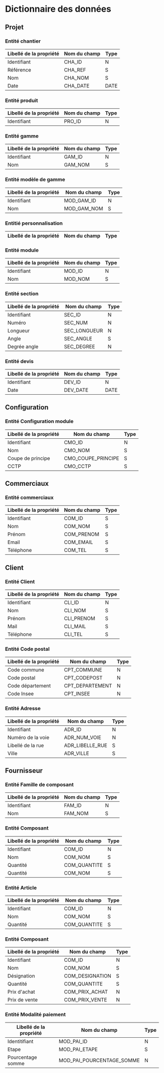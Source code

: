 # Dictionnaire des données

## Projet

### Entité chantier

| Libellé de la propriété | Nom du champ | Type |
| ----------------------- | ------------ | ---- |
| Identifiant             | CHA_ID       | N    |
| Référence               | CHA_REF      | S    |
| Nom                     | CHA_NOM      | S    |
| Date                    | CHA_DATE     | DATE |

### Entité produit

| Libellé de la propriété | Nom du champ | Type |
| ----------------------- | ------------ | ---- |
| Identifiant             | PRO_ID       | N    |

### Entité gamme

| Libellé de la propriété | Nom du champ | Type |
| ----------------------- | ------------ | ---- |
| Identifiant             | GAM_ID       | N    |
| Nom                     | GAM_NOM      | S    |

### Entité modèle de gamme

| Libellé de la propriété | Nom du champ | Type |
| ----------------------- | ------------ | ---- |
| Identifiant             | MOD_GAM_ID   | N    |
| Nom                     | MOD_GAM_NOM  | S    |

### Entitié personnalisation

| Libellé de la propriété | Nom du champ | Type |
| ----------------------- | ------------ | ---- |


### Entité module

| Libellé de la propriété | Nom du champ | Type |
| ----------------------- | ------------ | ---- |
| Identifiant             | MOD_ID       | N    |
| Nom                     | MOD_NOM      | S    |

### Entité section

| Libellé de la propriété | Nom du champ | Type |
| ----------------------- | ------------ | ---- |
| Identifiant             | SEC_ID       | N    |
| Numéro                  | SEC_NUM      | N    |
| Longueur                | SEC_LONGUEUR | N    |
| Angle                   | SEC_ANGLE    | S    |
| Degrée angle            | SEC_DEGREE   | N    |

### Entité devis

| Libellé de la propriété | Nom du champ | Type |
| ----------------------- | ------------ | ---- |
| Identifiant             | DEV_ID       | N    |
| Date                    | DEV_DATE     | DATE |

## Configuration

### Entité Configuration module

| Libellé de la propriété | Nom du champ       | Type |
| ----------------------- | ------------------ | ---- |
| Identifiant             | CMO_ID             | N    |
| Nom                     | CMO_NOM            | S    |
| Coupe de principe       | CMO_COUPE_PRINCIPE | S    |
| CCTP                    | CMO_CCTP           | S    |

## Commerciaux

### Entité commerciaux

| Libellé de la propriété | Nom du champ | Type |
| ----------------------- | ------------ | ---- |
| Identifiant             | COM_ID       | S    |
| Nom                     | COM_NOM      | S    |
| Prénom                  | COM_PRENOM   | S    |
| Email                   | COM_EMAIL    | S    |
| Téléphone               | COM_TEL      | S    |

## Client

### Entité Client

| Libellé de la propriété | Nom du champ | Type |
| ----------------------- | ------------ | ---- |
| Identifiant             | CLI_ID       | N    |
| Nom                     | CLI_NOM      | S    |
| Prénom                  | CLI_PRENOM   | S    |
| Mail                    | CLI_MAIL     | S    |
| Téléphone               | CLI_TEL      | S    |

### Entité Code postal

| Libellé de la propriété | Nom du champ    | Type |
| ----------------------- | --------------- | ---- |
| Code commune            | CPT_COMMUNE     | N    |
| Code postal             | CPT_CODEPOST    | N    |
| Code département        | CPT_DEPARTEMENT | N    |
| Code Insee              | CPT_INSEE       | N    |

### Entité Adresse

| Libellé de la propriété | Nom du champ    | Type |
| ----------------------- | --------------- | ---- |
| Identifiant             | ADR_ID          | N    |
| Numéro de la voie       | ADR_NUM_VOIE    | N    |
| Libellé de la rue       | ADR_LIBELLE_RUE | S    |
| Ville                   | ADR_VILLE       | S    |

## Fournisseur

### Entité Famille de composant

| Libellé de la propriété | Nom du champ | Type |
| ----------------------- | ------------ | ---- |
| Identifiant             | FAM_ID       | N    |
| Nom                     | FAM_NOM      | S    |

### Entité Composant

| Libellé de la propriété | Nom du champ | Type |
| ----------------------- | ------------ | ---- |
| Identifiant             | COM_ID       | N    |
| Nom                     | COM_NOM      | S    |
| Quantité                | COM_QUANTITE | S    |
| Quantité                | COM_NOM      | S    |

### Entité Article

| Libellé de la propriété | Nom du champ | Type |
| ----------------------- | ------------ | ---- |
| Identifiant             | COM_ID       | N    |
| Nom                     | COM_NOM      | S    |
| Quantité                | COM_QUANTITE | S    |

### Entité Composant

| Libellé de la propriété | Nom du champ    | Type |
| ----------------------- | --------------- | ---- |
| Identifiant             | COM_ID          | N    |
| Nom                     | COM_NOM         | S    |
| Désignation             | COM_DESIGNATION | S    |
| Quantité                | COM_QUANTITE    | S    |
| Prix d'achat            | COM_PRIX_ACHAT  | N    |
| Prix de vente           | COM_PRIX_VENTE  | N    |

### Entité Modalité paiement

| Libellé de la propriété | Nom du champ              | Type |
| ----------------------- | ------------------------- | ---- |
| Identitifiant           | MOD_PAI_ID                | N    |
| Etape                   | MOD_PAI_ETAPE             | S    |
| Pourcentage somme       | MOD_PAI_POURCENTAGE_SOMME | N    |
